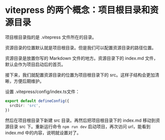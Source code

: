 # vitepress 的两个概念：项目根目录和资源目录

项目根目录指的是 .vitepress 文件所在的目录。

资源目录的位置默认就是项目根目录。但是我们可以配置资源目录的路径位置。

资源目录是放置你写的 Markdown 文件的地方。资源目录下的 index.md 文件，默认会作为项目启动后的首页。

接下来，我们就配置资源目录的位置为项目根目录下的 src。这样子结构会更加清晰，方便后期维护。

设置 .vitepress/config/index.ts文件：
```ts
export default defineConfig({
  srcDir: 'src',
})
```
然后在项目根目录下新建 src 目录。再然后把项目根目录下的 index.md 移动到资源目录 src 下。重新运行命令 `npm run dev` 启动项目，再次访问 url，能看到 index.md 中的内容，说明就设置对了。

